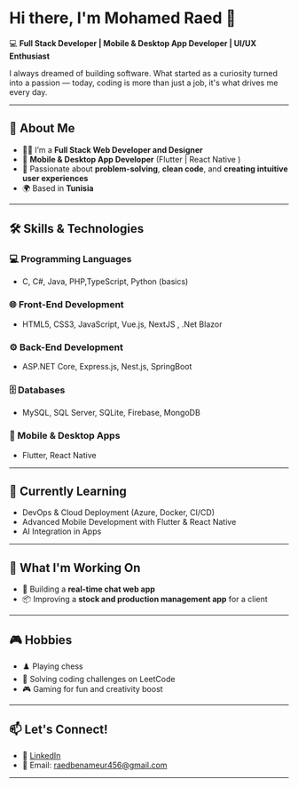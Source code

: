 # Hi there, I'm Mohamed Raed 👋  
💻 **Full Stack Developer | Mobile & Desktop App Developer | UI/UX Enthusiast**  

I always dreamed of building software. What started as a curiosity turned into a passion — today, coding is more than just a job, it's what drives me every day.

---

## 🚀 About Me
- 👨‍💻 I’m a **Full Stack Web Developer and Designer**  
- 📱 **Mobile & Desktop App Developer** (Flutter | React Native )  
- 🎯 Passionate about **problem-solving**, **clean code**, and **creating intuitive user experiences**  
- 🌍 Based in **Tunisia**  

---

## 🛠️ Skills & Technologies

### 💻 Programming Languages
- C, C#, Java, PHP,TypeScript, Python (basics)

### 🌐 Front-End Development
- HTML5, CSS3, JavaScript, Vue.js, NextJS , .Net Blazor

### ⚙️ Back-End Development
- ASP.NET Core, Express.js, Nest.js, SpringBoot

### 🗄️ Databases
- MySQL, SQL Server, SQLite, Firebase, MongoDB

### 📱 Mobile & Desktop Apps
- Flutter, React Native

---

## 🌱 Currently Learning
- DevOps & Cloud Deployment (Azure, Docker, CI/CD)  
- Advanced Mobile Development with Flutter & React Native  
- AI Integration in Apps  

---

## 🔭 What I'm Working On
- 🚀 Building a **real-time chat web app**  
- 📦 Improving a **stock and production management app** for a client  

---

## 🎮 Hobbies
- ♟️ Playing chess  
- 🧠 Solving coding challenges on LeetCode  
- 🎮 Gaming for fun and creativity boost  

---

## 📫 Let's Connect!
- 💼 [LinkedIn](https://www.linkedin.com/in/raed-benameur/) 
- 📧 Email: raedbenameur456@gmail.com

---
